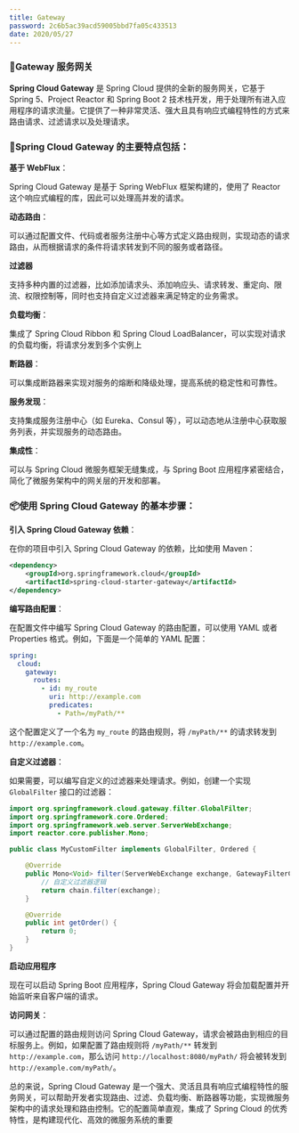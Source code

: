 ```yaml
---
title: Gateway
password: 2c6b5ac39acd59005bbd7fa05c433513
date: 2020/05/27
---
```




### 🪸Gateway 服务网关

**Spring Cloud Gateway** 是 Spring Cloud 提供的全新的服务网关，它基于 Spring 5、Project Reactor 和 Spring Boot 2 技术栈开发，用于处理所有进入应用程序的请求流量。它提供了一种非常灵活、强大且具有响应式编程特性的方式来路由请求、过滤请求以及处理请求。



### 🧊Spring Cloud Gateway 的主要特点包括：

**基于 WebFlux**：

Spring Cloud Gateway 是基于 Spring WebFlux 框架构建的，使用了 Reactor 这个响应式编程的库，因此可以处理高并发的请求。

**动态路由**：

可以通过配置文件、代码或者服务注册中心等方式定义路由规则，实现动态的请求路由，从而根据请求的条件将请求转发到不同的服务或者路径。

**过滤器**

支持多种内置的过滤器，比如添加请求头、添加响应头、请求转发、重定向、限流、权限控制等，同时也支持自定义过滤器来满足特定的业务需求。

**负载均衡**：

集成了 Spring Cloud Ribbon 和 Spring Cloud LoadBalancer，可以实现对请求的负载均衡，将请求分发到多个实例上

**断路器**：

可以集成断路器来实现对服务的熔断和降级处理，提高系统的稳定性和可靠性。

**服务发现**：

支持集成服务注册中心（如 Eureka、Consul 等），可以动态地从注册中心获取服务列表，并实现服务的动态路由。

**集成性**：

可以与 Spring Cloud 微服务框架无缝集成，与 Spring Boot 应用程序紧密结合，简化了微服务架构中的网关层的开发和部署。



### 📦使用 Spring Cloud Gateway 的基本步骤：

**引入 Spring Cloud Gateway 依赖**：

在你的项目中引入 Spring Cloud Gateway 的依赖，比如使用 Maven：

```xml
<dependency>
    <groupId>org.springframework.cloud</groupId>
    <artifactId>spring-cloud-starter-gateway</artifactId>
</dependency>
```

**编写路由配置**：

在配置文件中编写 Spring Cloud Gateway 的路由配置，可以使用 YAML 或者 Properties 格式。例如，下面是一个简单的 YAML 配置：

```yaml
spring:
  cloud:
    gateway:
      routes:
        - id: my_route
          uri: http://example.com
          predicates:
            - Path=/myPath/**
```

这个配置定义了一个名为 `my_route` 的路由规则，将 `/myPath/**` 的请求转发到 `http://example.com`。

**自定义过滤器**：

如果需要，可以编写自定义的过滤器来处理请求。例如，创建一个实现 `GlobalFilter` 接口的过滤器：

```java
import org.springframework.cloud.gateway.filter.GlobalFilter;
import org.springframework.core.Ordered;
import org.springframework.web.server.ServerWebExchange;
import reactor.core.publisher.Mono;

public class MyCustomFilter implements GlobalFilter, Ordered {

    @Override
    public Mono<Void> filter(ServerWebExchange exchange, GatewayFilterChain chain) {
        // 自定义过滤器逻辑
        return chain.filter(exchange);
    }

    @Override
    public int getOrder() {
        return 0;
    }
}
```

**启动应用程序**

现在可以启动 Spring Boot 应用程序，Spring Cloud Gateway 将会加载配置并开始监听来自客户端的请求。

**访问网关**：

可以通过配置的路由规则访问 Spring Cloud Gateway，请求会被路由到相应的目标服务上。例如，如果配置了路由规则将 `/myPath/**` 转发到 `http://example.com`，那么访问 `http://localhost:8080/myPath/` 将会被转发到 `http://example.com/myPath/`。



总的来说，Spring Cloud Gateway 是一个强大、灵活且具有响应式编程特性的服务网关，可以帮助开发者实现路由、过滤、负载均衡、断路器等功能，实现微服务架构中的请求处理和路由控制。它的配置简单直观，集成了 Spring Cloud 的优秀特性，是构建现代化、高效的微服务系统的重要
